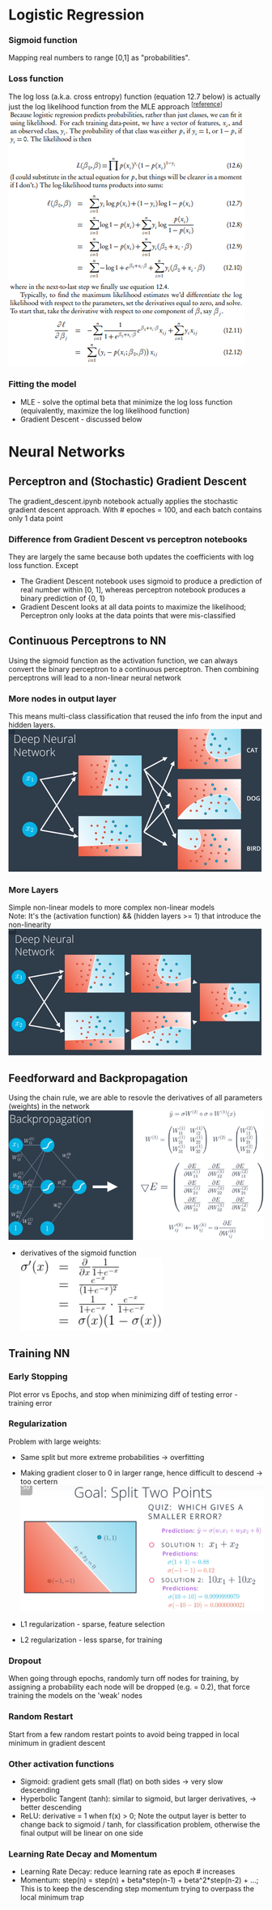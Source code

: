 # Logistic Regression

### Sigmoid function
Mapping real numbers to range [0,1] as "probabilities".

### Loss function
The log loss (a.k.a. cross entropy) function (equation 12.7 below) is actually just the log likelihood function from the MLE approach <sup>[[reference](https://www.stat.cmu.edu/~cshalizi/uADA/12/lectures/ch12.pdf)]</sup>  
![likelihood](./images/likelihood.png)

### Fitting the model
* MLE - solve the optimal beta that minimize the log loss function (equivalently, maximize the log likelihood function)
* Gradient Descent - discussed below

# Neural Networks

## Perceptron and (Stochastic) Gradient Descent
The gradient_descent.ipynb notebook actually applies the stochastic gradient descent approach.
With # epoches = 100, and each batch contains only 1 data point

### Difference from Gradient Descent vs perceptron notebooks
They are largely the same because both updates the coefficients with log loss function. Except
* The Gradient Descent notebook uses sigmoid to produce a prediction of real number within [0, 1], whereas perceptron notebook produces a binary prediction of {0, 1}
* Gradient Descent looks at all data points to maximize the likelihood; Perceptron only looks at the data points that were mis-classified

## Continuous Perceptrons to NN
Using the sigmoid function as the activation function, we can always convert the binary perceptron to a continuous perceptron. Then combining perceptrons will lead to a non-linear neural network 

### More nodes in output layer
This means multi-class classification that reused the info from the input and hidden layers.  
![Multi-Class Classification](./images/multi_nodes.png?raw=true "Multi-Class Classification")

### More Layers 
Simple non-linear models to more complex non-linear models  
Note: It's the (activation function) && (hidden layers >= 1) that introduce the non-linearity  
![More Layers](./images/more_layers.png?raw=true "More Layers")

## Feedforward and Backpropagation
Using the chain rule, we are able to resovle the derivatives of all parameters (weights) in the network  
![backpropagation](./images/backpropagation.png)
* derivatives of the sigmoid function  
![sigmoid_deriv](./images/sigmoid_derivatives.png)

## Training NN
### Early Stopping
Plot error vs Epochs, and stop when minimizing diff of testing error - training error

### Regularization
Problem with large weights:
* Same split but more extreme probabilities -> overfitting
* Making gradient closer to 0 in larger range, hence difficult to descend -> too certern
![regularization_scaling](./images/regularization_scaling_weights.png)

* L1 regularization - sparse, feature selection 
* L2 regularization - less sparse, for training

### Dropout
When going through epochs, randomly turn off nodes for training, by assigning a probability each node will be dropped (e.g. = 0.2), that force training the models on the 'weak' nodes

### Random Restart
Start from a few random restart points to avoid being trapped in local minimum in gradient descent

### Other activation functions
* Sigmoid: gradient gets small (flat) on both sides -> very slow descending
* Hyperbolic Tangent (tanh): similar to sigmoid, but larger derivatives, -> better descending
* ReLU: derivative = 1 when f(x) > 0; Note the output layer is better to change back to sigmoid / tanh, for classification problem, otherwise the final output will be linear on one side

### Learning Rate Decay and Momentum
* Learning Rate Decay: reduce learning rate as epoch # increases
* Momentum: step(n) = step(n) + beta\*step(n-1) + beta^2\*step(n-2) + ...; This is to keep the descending step momentum trying to overpass the local minimum trap






